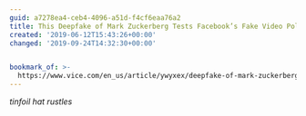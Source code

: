 ```yaml
---
guid: a7278ea4-ceb4-4096-a51d-f4cf6eaa76a2
title: This Deepfake of Mark Zuckerberg Tests Facebook’s Fake Video Policies - VICE
created: '2019-06-12T15:43:26+00:00'
changed: '2019-09-24T14:32:30+00:00'


bookmark_of: >-
  https://www.vice.com/en_us/article/ywyxex/deepfake-of-mark-zuckerberg-facebook-fake-video-policy
---
```


_tinfoil hat rustles_
